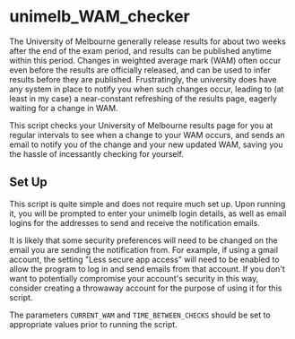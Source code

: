 # unimelb_WAM_checker

The University of Melbourne generally release results for about two weeks after the end of the exam period, and results can be published anytime within this period. Changes in weighted average mark (WAM) often occur even before the results are officially released, and can be used to infer results before they are published. Frustratingly, the university does have any system in place to notify you when such changes occur, leading to (at least in my case) a near-constant refreshing of the results page, eagerly waiting for a change in WAM.

This script checks your University of Melbourne results page for you at regular intervals to see when a change to your WAM occurs, and sends an email to notify you of the change and your new updated WAM, saving you the hassle of incessantly checking for yourself.

## Set Up

This script is quite simple and does not require much set up. Upon running it, you will be prompted to enter your unimelb login details, as well as email logins for the addresses to send and receive the notification emails.

It is likely that some security preferences will need to be changed on the email you are sending the notification from. For example, if using a gmail account, the setting "Less secure app access" will need to be enabled to allow the program to log in and send emails from that account. If you don't want to potentially compromise your account's security in this way, consider creating a throwaway account for the purpose of using it for this script.

The parameters `CURRENT_WAM` and `TIME_BETWEEN_CHECKS` should be set to appropriate values prior to running the script.
